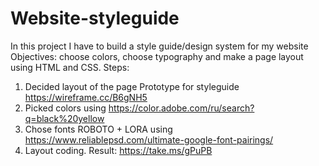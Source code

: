# Website-styleguide
In this project I have to build a style guide/design system for my website
Objectives: choose colors, choose typography and make a page layout using HTML and CSS.
Steps:
1) Decided layout of the page
Prototype for styleguide https://wireframe.cc/B6gNH5
2) Picked colors using https://color.adobe.com/ru/search?q=black%20yellow 
3) Chose fonts ROBOTO + LORA using https://www.reliablepsd.com/ultimate-google-font-pairings/ 
4) Layout coding. Result: https://take.ms/gPuPB 
